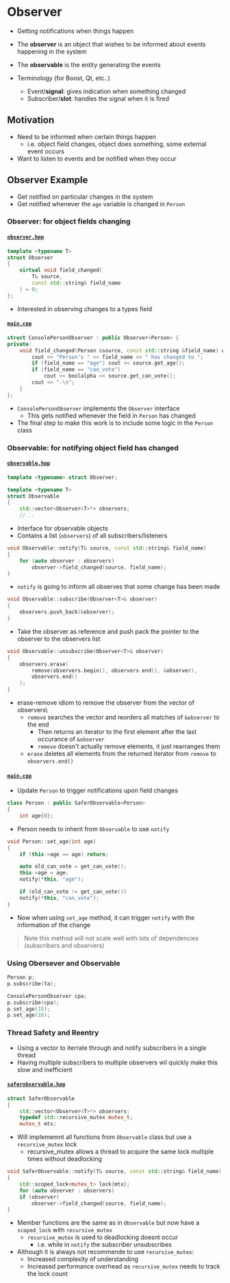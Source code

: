 # Observer

- Getting notifications when things happen
- The **observer** is an object that wishes to be informed about events happening in the system
- The **observable** is the entity generating the events

- Terminology (for Boost, Qt, etc..)
    - Event/**signal**: gives indication when something changed
    - Subscriber/**slot**: handles the signal when it is fired

## Motivation
- Need to be informed when certain things happen
    - i.e. object field changes, object does something, some external event occurs
- Want to listen to events and be notified when they occur

## Observer Example
- Get notified on particular changes in the system
- Get notified whenever the `age` variable is changed in `Person`

### Observer: for object fields changing

#### [`observer.hpp`](observer.hpp)
```cpp
template <typename T>
struct Observer
{
    virtual void field_changed(
        T& source,
        const std::string& field_name
    ) = 0;
};

```
- Interested in observing changes to a types field

#### [`main.cpp`](main.cpp)
```cpp
struct ConsolePersonObserver : public Observer<Person> {
private:
    void field_changed(Person &source, const std::string &field_name) override {
        cout << "Person's " << field_name << " has changed to ";
        if (field_name == "age") cout << source.get_age();
        if (field_name == "can_vote")
            cout << boolalpha << source.get_can_vote();
        cout << ".\n";
    }
};
```
- `ConsolePersonObserver` implements the `Observer` interface
    - This gets notified whenever the field in `Person` has changed
- The final step to make this work is to include some logic in the `Person` class

### Observable: for notifying object field has changed

#### [`observable.hpp`](observable.hpp)
```cpp
template <typename> struct Observer;

template <typename T>
struct Observable
{
    std::vector<Observer<T>*> observers;
    //...
```
- Interface for observable objects
- Contains a list (`observers`) of all subscribers/listeners

```cpp
void Observable::notify(T& source, const std::string& field_name)
{
    for (auto observer : observers)
        observer->field_changed(source, field_name);
}
```
- `notify` is going to inform all observes that some change has been made

```cpp
void Observable::subscribe(Observer<T>& observer)
{
    observers.push_back(&observer);
}
```
- Take the observer as reference and push pack the pointer to the observer to the observers list

```cpp
void Observable::unsubscribe(Observer<T>& observer)
{
    observers.erase(
        remove(observers.begin(), observers.end(), &observer),
        observers.end()
    );
}
```
- erase-remove idiom to remove the observer from the vector of observers\
    - `remove` searches the vector and reorders all matches of `&observer` to the end
        - Then returns an iterator to the first element after the last occurance of `&observer`
        - `remove` doesn't actually remove elements, it just rearranges them
    - `erase` deletes all elements from the returned iterator from `remove` to `observers.end()`


#### [`main.cpp`](main.cpp)
- Update `Person` to trigger notifications upon field changes
```cpp
class Person : public SaferObservable<Person>
{
    int age{0};
```
- Person needs to inherit from `Observable` to use `notify`
```cpp
void Person::set_age(int age)
{
    if (this->age == age) return;

    auto old_can_vote = get_can_vote();
    this->age = age;
    notify(*this, "age");

    if (old_can_vote != get_can_vote())
    notify(*this, "can_vote");
}
```
- Now when using `set_age` method, it can trigger `notify` with the information of the change

> Note this method will not scale well with lots of dependencies (subscribers and observers)

### Using Obersever and Observable
```cpp
Person p;
p.subscribe(ta);

ConsolePersonObserver cpa;
p.subscribe(cpa);
p.set_age(15);
p.set_age(16);
```
### Thread Safety and Reentry
- Using a vector to iterrate through and notify subscribers in a single thread
- Having multiple subscribers to multiple observers wil quickly make this slow and inefficient

#### [`saferobservable.hpp`](saferobservable.hpp)
```cpp
struct SaferObservable
{
    std::vector<Observer<T>*> observers;
    typedef std::recursive_mutex mutex_t;
    mutex_t mtx;
```
- Will implememnt all functions from `Observable` class but use a `recursive_mutex` lock
    - recursive_mutex allows a thread to acquire the same lock multiple times without deadlocking


```cpp
void SaferObservable::notify(T& source, const std::string& field_name)
{
    std::scoped_lock<mutex_t> lock{mtx};
    for (auto observer : observers)
    if (observer)
        observer->field_changed(source, field_name);
}
```
- Member functions are the same as in `Observable` but now have a `scoped_lock` with `recursive_mutex`
    - `recursive_mutex` is used to deadlocking doesnt occur
        - i.e. while in `notify` the subscriber unsubscribes
- Although it is always not recommende to use `recursive_mutex`:
    - Increased complexity of understanding
    - Increased performance overhead as `recursive_mutex` needs to track the lock count